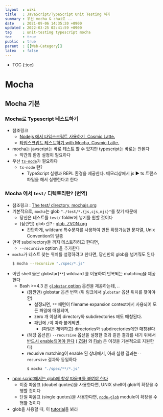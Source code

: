 ```yaml
---
layout  : wiki
title   : JavaScript/TypeScript Unit Testing 하기 
summary : 우선 mocha & chai로 .. 
date    : 2021-09-06 14:35:20 +0900
updated : 2022-03-25 02:41:59 +0900
tag     : unit-testing typescript mocha 
toc     : true
public  : true
parent  : [[Web-Category]] 
latex   : false
---
```

* TOC
{:toc}

# Mocha

## Mocha 기본

### Mocha로 Typescript 테스트하기

* 참조링크
  * [Nodejs 에서 타입스크립트 사용하기, Cosmic Latte.](http://cosmiclatte.co.kr/nodejs-에서-타입스크립트typescript-사용하기/)
  * [타입스크립트 테스트하기 with Mocha, Cosmic Latte.](http://cosmiclatte.co.kr/타입스크립트typescript-테스트하기-with-mocha/)
* mocha는 javscript는 바로 테스트 할 수 있지만 typescript는 바로는 안된다
  * 약간의 환경 설정이 필요하다
* 우선 [`ts-node`](https://github.com/TypeStrong/ts-node)가 필요하다
  * `ts-node` 란?
    * TypeScript 실행과 REPL 환경을 제공한다. 메모리상에서 js ▶ ts 트랜스파일을 해서 실행한다고 한다 

### Mocha 에서 `test/` 디렉토리란? (번역)

* 참조링크 : [The test/ directory, mochajs.org](https://mochajs.org/#the-test-directory)
* 기본적으로, `mocha`는 glob `"./test/*.{js,cjs,mjs}"`를 찾기 때문에
  * 당신은 테스트를 `test/` folder에 넣기를 원할 것이다
  * (잠깐만) glob 란? : [glob, ZVON.org](http://zvon.org/comp/r/ref-Jargon_file.html#Terms~glob)
    * 간단하게, wildcard 특수문자를 사용하여 만든 확장가능한 문자열, Unix Convention의 일종 
* 만약 subdirectory들 까지 테스트하려고 한다면,
  * `--recursive` option 을 추가한다
* `mocha`가 테스트 찾는 위치를 설정하려고 한다면, 당신만의 glob을 넘겨줘도 된다
  ```sh
  $ mocha --recursive "./spec/*.js"
  ```
* 어떤 shell 들은 globstar(`**`) wildcard 를 이용하여 반복되는 matching을 제공한다
  * Bash >=4.3 은 [`globstar` option](https://www.gnu.org/software/bash/manual/html_node/The-Shopt-Builtin.html) 옵션을 제공하는데, .. 
    * (잠깐만) globstar 옵션 번역 (위 링크에서  `globstar` 옵션 위치를 찾아야 함)
      * 설정되면, `**` 패턴이 filename expansion context에서 사용되어 모든 파일에 매칭되며,
      * zero 개 이상의 directory와 subdirectories 에도 매칭된다.
      * 패턴에 `/`이 따라 붙게되면,
        * (파일은 제외하고) directories와 subdirectories에만 매칭된다 
    * (해당 옵션은) `--recursive` 옵션을 설정한 것과 같은 결과를 내기 위해서 [반드시 enable되어야 한다](https://github.com/mochajs/mocha/pull/3348#issuecomment-383937247) ( [ZSH](https://zsh.sourceforge.io/Doc/Release/Expansion.html#Recursive-Globbing) 와 [Fish](https://fishshell.com/docs/current/#expand-wildcard) 은 이것을 기본적으로 지원한다)
    * recusive matching이 enable 된 상태에서, 아래 실행 결과는`--recursive` 결과와 동일하다
      ```sh
      $ mocha "./spec/**/*.js"
      ```
* [npm script에서는 glob에 항상 따옴표를 붙여야 한다](https://medium.com/@jakubsynowiec/you-should-always-quote-your-globs-in-npm-scripts-621887a2a784)
  * 이중 따옴표 (doubel quotes)을 사용한다면, UNIX shell이 glob의 확장을 수행할 것이다
  * 단일 따옴표 (single quotes)을 사용한다면, [`node-glob`](https://www.npmjs.com/package/glob) module이 확장을 수행할 것이다
* glob을 사용할 때, 이 [tutorial](https://gist.github.com/reggi/475793ea1846affbcfe8)을 봐라 
